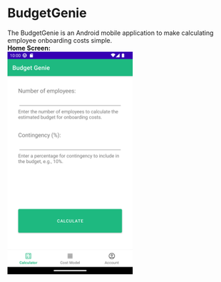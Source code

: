 # BudgetGenie
The BudgetGenie is an Android mobile application to make calculating employee onboarding costs simple. 
<br />
<strong>Home Screen:</strong><br />
<img src="screenshot-calculator-main.png" height="500px" />
